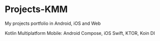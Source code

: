 # Projects-KMM
My projects portfolio in Android, iOS and Web

Kotlin Multiplatform Mobile: Android Compose, iOS Swift, KTOR, Koin DI
